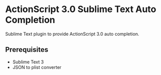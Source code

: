 # ActionScript 3.0 Sublime Text Auto Completion

Sublime Text plugin to provide ActionScript 3.0 auto completion.

## Prerequisites

- Sublime Text 3
- JSON to plist converter